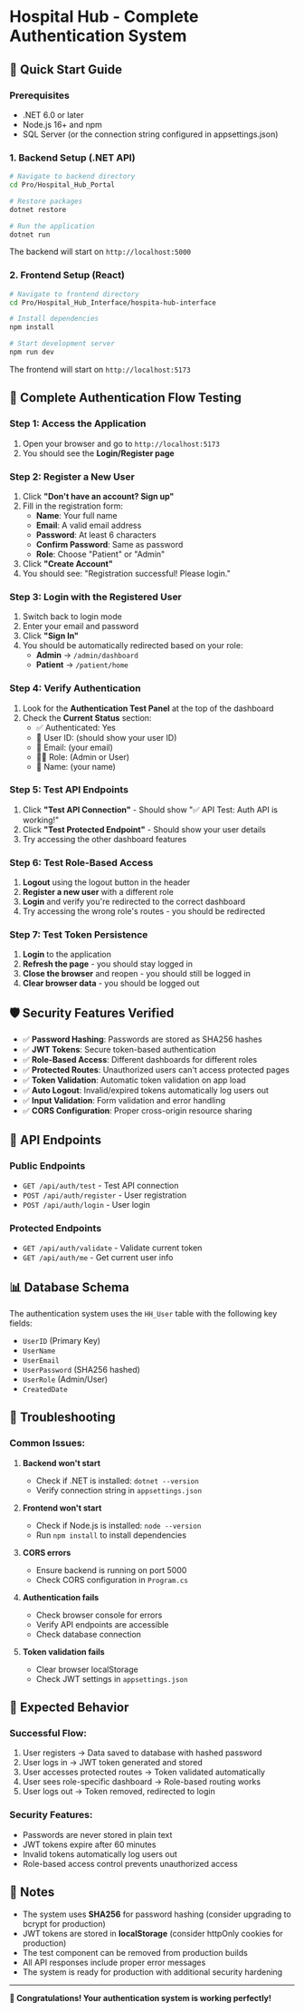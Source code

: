# Hospital Hub - Complete Authentication System

## 🚀 Quick Start Guide

### Prerequisites
- .NET 6.0 or later
- Node.js 16+ and npm
- SQL Server (or the connection string configured in appsettings.json)

### 1. Backend Setup (.NET API)

```bash
# Navigate to backend directory
cd Pro/Hospital_Hub_Portal

# Restore packages
dotnet restore

# Run the application
dotnet run
```

The backend will start on `http://localhost:5000`

### 2. Frontend Setup (React)

```bash
# Navigate to frontend directory
cd Pro/Hospital_Hub_Interface/hospita-hub-interface

# Install dependencies
npm install

# Start development server
npm run dev
```

The frontend will start on `http://localhost:5173`

## 🔐 Complete Authentication Flow Testing

### Step 1: Access the Application
1. Open your browser and go to `http://localhost:5173`
2. You should see the **Login/Register page**

### Step 2: Register a New User
1. Click **"Don't have an account? Sign up"**
2. Fill in the registration form:
   - **Name**: Your full name
   - **Email**: A valid email address
   - **Password**: At least 6 characters
   - **Confirm Password**: Same as password
   - **Role**: Choose "Patient" or "Admin"
3. Click **"Create Account"**
4. You should see: "Registration successful! Please login."

### Step 3: Login with the Registered User
1. Switch back to login mode
2. Enter your email and password
3. Click **"Sign In"**
4. You should be automatically redirected based on your role:
   - **Admin** → `/admin/dashboard`
   - **Patient** → `/patient/home`

### Step 4: Verify Authentication
1. Look for the **Authentication Test Panel** at the top of the dashboard
2. Check the **Current Status** section:
   - ✅ Authenticated: Yes
   - 👤 User ID: (should show your user ID)
   - 📧 Email: (your email)
   - 👨‍💼 Role: (Admin or User)
   - 📝 Name: (your name)

### Step 5: Test API Endpoints
1. Click **"Test API Connection"** - Should show "✅ API Test: Auth API is working!"
2. Click **"Test Protected Endpoint"** - Should show your user details
3. Try accessing the other dashboard features

### Step 6: Test Role-Based Access
1. **Logout** using the logout button in the header
2. **Register a new user** with a different role
3. **Login** and verify you're redirected to the correct dashboard
4. Try accessing the wrong role's routes - you should be redirected

### Step 7: Test Token Persistence
1. **Login** to the application
2. **Refresh the page** - you should stay logged in
3. **Close the browser** and reopen - you should still be logged in
4. **Clear browser data** - you should be logged out

## 🛡️ Security Features Verified

- ✅ **Password Hashing**: Passwords are stored as SHA256 hashes
- ✅ **JWT Tokens**: Secure token-based authentication
- ✅ **Role-Based Access**: Different dashboards for different roles
- ✅ **Protected Routes**: Unauthorized users can't access protected pages
- ✅ **Token Validation**: Automatic token validation on app load
- ✅ **Auto Logout**: Invalid/expired tokens automatically log users out
- ✅ **Input Validation**: Form validation and error handling
- ✅ **CORS Configuration**: Proper cross-origin resource sharing

## 🔧 API Endpoints

### Public Endpoints
- `GET /api/auth/test` - Test API connection
- `POST /api/auth/register` - User registration
- `POST /api/auth/login` - User login

### Protected Endpoints
- `GET /api/auth/validate` - Validate current token
- `GET /api/auth/me` - Get current user info

## 📊 Database Schema

The authentication system uses the `HH_User` table with the following key fields:
- `UserID` (Primary Key)
- `UserName`
- `UserEmail`
- `UserPassword` (SHA256 hashed)
- `UserRole` (Admin/User)
- `CreatedDate`

## 🐛 Troubleshooting

### Common Issues:

1. **Backend won't start**
   - Check if .NET is installed: `dotnet --version`
   - Verify connection string in `appsettings.json`

2. **Frontend won't start**
   - Check if Node.js is installed: `node --version`
   - Run `npm install` to install dependencies

3. **CORS errors**
   - Ensure backend is running on port 5000
   - Check CORS configuration in `Program.cs`

4. **Authentication fails**
   - Check browser console for errors
   - Verify API endpoints are accessible
   - Check database connection

5. **Token validation fails**
   - Clear browser localStorage
   - Check JWT settings in `appsettings.json`

## 🎯 Expected Behavior

### Successful Flow:
1. User registers → Data saved to database with hashed password
2. User logs in → JWT token generated and stored
3. User accesses protected routes → Token validated automatically
4. User sees role-specific dashboard → Role-based routing works
5. User logs out → Token removed, redirected to login

### Security Features:
- Passwords are never stored in plain text
- JWT tokens expire after 60 minutes
- Invalid tokens automatically log users out
- Role-based access control prevents unauthorized access

## 📝 Notes

- The system uses **SHA256** for password hashing (consider upgrading to bcrypt for production)
- JWT tokens are stored in **localStorage** (consider httpOnly cookies for production)
- The test component can be removed from production builds
- All API responses include proper error messages
- The system is ready for production with additional security hardening

---

**🎉 Congratulations! Your authentication system is working perfectly!**
